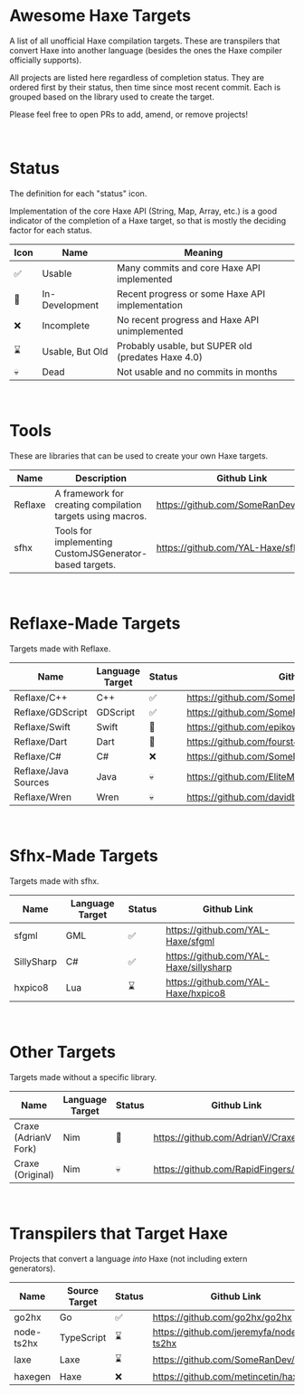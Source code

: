 # Awesome Haxe Targets
A list of all unofficial Haxe compilation targets. These are transpilers that convert Haxe into another language (besides the ones the Haxe compiler officially supports).

All projects are listed here regardless of completion status. They are ordered first by their status, then time since most recent commit. Each is grouped based on the library used to create the target.

Please feel free to open PRs to add, amend, or remove projects!

&nbsp;

# Status

The definition for each "status" icon.

Implementation of the core Haxe API (String, Map, Array, etc.) is a good indicator of the completion of a Haxe target, so that is mostly the deciding factor for each status.

| Icon | Name          | Meaning                                              |
| ---- | ------------- | ---------------------------------------------------- |
| ✅ | Usable          | Many commits and core Haxe API implemented          |
| 🚀 | In-Development  | Recent progress or some Haxe API implementation     |
| ❌ | Incomplete      | No recent progress and Haxe API unimplemented       |
| ⌛ | Usable, But Old | Probably usable, but SUPER old (predates Haxe 4.0)  |
| 💀 | Dead            | Not usable and no commits in months                 |

&nbsp;

# Tools

These are libraries that can be used to create your own Haxe targets.

| Name     | Description                                                | Github Link                              |
| -------- | ---------------------------------------------------------- | ---------------------------------------- |
| Reflaxe  | A framework for creating compilation targets using macros. | https://github.com/SomeRanDev/reflaxe    |
| sfhx     | Tools for implementing CustomJSGenerator-based targets.    | https://github.com/YAL-Haxe/sfhx         |

&nbsp;

# Reflaxe-Made Targets

Targets made with Reflaxe.

| Name                 | Language Target | Status | Github Link                                     |
| -------------------- | --------------- | ------ | ----------------------------------------------- |
| Reflaxe/C++          | C++             | ✅ | https://github.com/SomeRanDev/reflaxe.CPP              |
| Reflaxe/GDScript     | GDScript        | ✅ | https://github.com/SomeRanDev/reflaxe.GDScript         |
| Reflaxe/Swift        | Swift           | 🚀 | https://github.com/epikowa/haxe_swift                  |
| Reflaxe/Dart         | Dart            | 🚀 | https://github.com/fourst4r/reflaxe.dart               |
| Reflaxe/C#           | C#              | ❌ | https://github.com/SomeRanDev/reflaxe.CSharp           |
| Reflaxe/Java Sources | Java            | 💀 | https://github.com/EliteMasterEric/reflaxe_javasources |
| Reflaxe/Wren         | Wren            | 💀 | https://github.com/davidbruce/reflaxe.Wren             |

&nbsp;

# Sfhx-Made Targets

Targets made with sfhx.

| Name             | Language Target | Status | Github Link                           |
| ---------------- | --------------- | ------ | ------------------------------------- |
| sfgml            | GML             | ✅ | https://github.com/YAL-Haxe/sfgml         |
| SillySharp       | C#              | ✅ | https://github.com/YAL-Haxe/sillysharp    |
| hxpico8          | Lua             | ⌛ | https://github.com/YAL-Haxe/hxpico8       |

&nbsp;

# Other Targets

Targets made without a specific library.

| Name                 | Language Target | Status | Github Link                           |
| -------------------- | --------------- | ------ | ------------------------------------- |
| Craxe (AdrianV Fork) | Nim             | 🚀 | https://github.com/AdrianV/Craxe          |
| Craxe (Original)     | Nim             | 💀 | https://github.com/RapidFingers/Craxe     |

&nbsp;

# Transpilers that Target Haxe

Projects that convert a language _into_ Haxe (not including extern generators).

| Name             | Source Target | Status | Github Link                                |
| ---------------- | ------------- | ------ | ------------------------------------------ |
| go2hx            | Go            | ✅    | https://github.com/go2hx/go2hx              |
| node-ts2hx       | TypeScript    | ⌛    | https://github.com/jeremyfa/node-ts2hx      |
| laxe             | Laxe          | ⌛    | https://github.com/SomeRanDev/laxe          |
| haxegen          | Haxe          | ❌    | https://github.com/metincetin/haxegen       |
